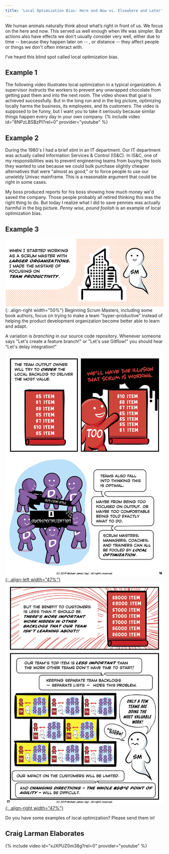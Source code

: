```yaml
---
title: 'Local Optimization Bias: Here and Now vs. Elsewhere and Later'
---
```

We human animals naturally think about what’s right in front of us.  We focus on the here and now.  This served us well enough when life was simpler.  But actions also have effects we don't usually consider very well, either due to time -- because they happen later on -- , or distance -- they affect people or things we don't often interact with.

I’ve heard this blind spot called local optimization bias. 

## Example 1

The following video illustrates local optimization in a typical organization.  A supervisor instructs the workers to prevent any unwrapped chocolate from getting past them and into the next room.  The video shows that goal is achieved successfully.  But in the long run and in the big picture, optimizing locally harms the business, its employees, and its customers.  The video is supposed to be funny, but I want you to take it seriously because similar things happen every day in your own company.
{% include video id="8NPzLBSBzPI?rel=0" provider="youtube" %}

## Example 2

During the 1980's I had a brief stint in an IT department.  Our IT department was actually called Information Services & Control (IS&C).  In IS&C, one of my responsibilities was to prevent engineering teams from buying the tools they wanted to use because we could bulk purchase slightly cheaper alternatives that were "almost as good," or to force people to use our unwieldy Univac mainframe.  This is a reasonable argument that could be right in some cases.

My boss produced reports for his boss showing how much money we'd saved the company.  Those people probably all retired thinking this was the right thing to do.  But today I realize what I did to save pennies was actually harmful in the big picture.  *Penny wise, pound foolish* is an example of local optimization bias.

## Example 3

![Team Productivity Local Optimization Bias](../images/team-productivity-local-optimization-bias.png){: .align-right width="50%"}
Beginning Scrum Masters, including some book authors, focus on trying to make a team  "hyper-productive" instead of helping the product development organization become better able to learn and adapt.

A variation is *branching* in our source code repository.  Whenever someone says "Let's create a feature branch!" or "Let's use Gitflow!" you should hear "Let's delay integration!"

[![Product Owner Misconceptions Page 16](../images/page-16.png){: .align-left width="47%"}](/Why-Scrum-Isnt-Making-Your-Company-Very-Agile/)
[![Product Owner Misconceptions Page 17](../images/page-17.png){: .align-right width="47%"}](/Why-Scrum-Isnt-Making-Your-Company-Very-Agile/)


Do you have some examples of local optimization?  Please send them in!


## Craig Larman Elaborates

{% include video id="xJXPUZ0m38g?rel=0" provider="youtube" %}
